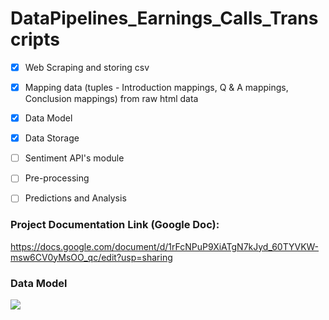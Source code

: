 # DataPipelines_Earnings_Calls_Transcripts
     
   - [x] Web Scraping and storing csv
   - [x] Mapping data (tuples - Introduction mappings, Q & A mappings, Conclusion mappings) from raw html data
   - [x] Data Model
   - [x] Data Storage
   - [ ] Sentiment API's module 
   - [ ] Pre-processing
   - [ ] Predictions and Analysis


### Project Documentation Link (Google Doc):

https://docs.google.com/document/d/1rFcNPuP9XiATgN7kJyd_60TYVKW-msw6CV0yMsOO_qc/edit?usp=sharing

### Data Model

![](https://github.com/jaminaveen/DataPipelines_Earnings_Calls_Transcripts/blob/master/INFO7374%20Project1%20Pipeline.jpeg)
